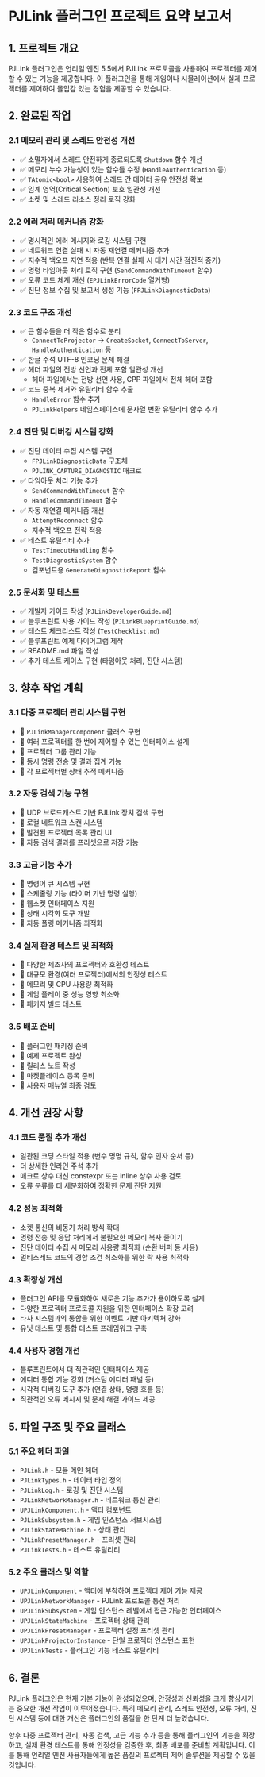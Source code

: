 # PJLink 플러그인 프로젝트 요약 보고서

## 1. 프로젝트 개요

PJLink 플러그인은 언리얼 엔진 5.5에서 PJLink 프로토콜을 사용하여 프로젝터를 제어할 수 있는 기능을 제공합니다. 이 플러그인을 통해 게임이나 시뮬레이션에서 실제 프로젝터를 제어하여 몰입감 있는 경험을 제공할 수 있습니다.

## 2. 완료된 작업

### 2.1 메모리 관리 및 스레드 안전성 개선

- ✅ 소멸자에서 스레드 안전하게 종료되도록 `Shutdown` 함수 개선
- ✅ 메모리 누수 가능성이 있는 함수들 수정 (`HandleAuthentication` 등)
- ✅ `TAtomic<bool>` 사용하여 스레드 간 데이터 공유 안전성 확보
- ✅ 임계 영역(Critical Section) 보호 일관성 개선
- ✅ 소켓 및 스레드 리소스 정리 로직 강화

### 2.2 에러 처리 메커니즘 강화

- ✅ 명시적인 에러 메시지와 로깅 시스템 구현
- ✅ 네트워크 연결 실패 시 자동 재연결 메커니즘 추가
- ✅ 지수적 백오프 지연 적용 (반복 연결 실패 시 대기 시간 점진적 증가)
- ✅ 명령 타임아웃 처리 로직 구현 (`SendCommandWithTimeout` 함수)
- ✅ 오류 코드 체계 개선 (`EPJLinkErrorCode` 열거형)
- ✅ 진단 정보 수집 및 보고서 생성 기능 (`FPJLinkDiagnosticData`)

### 2.3 코드 구조 개선

- ✅ 큰 함수들을 더 작은 함수로 분리
  - `ConnectToProjector` → `CreateSocket`, `ConnectToServer`, `HandleAuthentication` 등
- ✅ 한글 주석 UTF-8 인코딩 문제 해결
- ✅ 헤더 파일의 전방 선언과 전체 포함 일관성 개선
  - 헤더 파일에서는 전방 선언 사용, CPP 파일에서 전체 헤더 포함
- ✅ 코드 중복 제거와 유틸리티 함수 추출
  - `HandleError` 함수 추가
  - `PJLinkHelpers` 네임스페이스에 문자열 변환 유틸리티 함수 추가

### 2.4 진단 및 디버깅 시스템 강화

- ✅ 진단 데이터 수집 시스템 구현
  - `FPJLinkDiagnosticData` 구조체
  - `PJLINK_CAPTURE_DIAGNOSTIC` 매크로
- ✅ 타임아웃 처리 기능 추가
  - `SendCommandWithTimeout` 함수
  - `HandleCommandTimeout` 함수
- ✅ 자동 재연결 메커니즘 개선
  - `AttemptReconnect` 함수
  - 지수적 백오프 전략 적용
- ✅ 테스트 유틸리티 추가
  - `TestTimeoutHandling` 함수
  - `TestDiagnosticSystem` 함수
  - 컴포넌트용 `GenerateDiagnosticReport` 함수

### 2.5 문서화 및 테스트

- ✅ 개발자 가이드 작성 (`PJLinkDeveloperGuide.md`)
- ✅ 블루프린트 사용 가이드 작성 (`PJLinkBlueprintGuide.md`)
- ✅ 테스트 체크리스트 작성 (`TestChecklist.md`)
- ✅ 블루프린트 예제 다이어그램 제작
- ✅ README.md 파일 작성
- ✅ 추가 테스트 케이스 구현 (타임아웃 처리, 진단 시스템)

## 3. 향후 작업 계획

### 3.1 다중 프로젝터 관리 시스템 구현

- 🔲 `PJLinkManagerComponent` 클래스 구현
- 🔲 여러 프로젝터를 한 번에 제어할 수 있는 인터페이스 설계
- 🔲 프로젝터 그룹 관리 기능
- 🔲 동시 명령 전송 및 결과 집계 기능
- 🔲 각 프로젝터별 상태 추적 메커니즘

### 3.2 자동 검색 기능 구현

- 🔲 UDP 브로드캐스트 기반 PJLink 장치 검색 구현
- 🔲 로컬 네트워크 스캔 시스템
- 🔲 발견된 프로젝터 목록 관리 UI
- 🔲 자동 검색 결과를 프리셋으로 저장 기능

### 3.3 고급 기능 추가

- 🔲 명령어 큐 시스템 구현
- 🔲 스케줄링 기능 (타이머 기반 명령 실행)
- 🔲 웹소켓 인터페이스 지원
- 🔲 상태 시각화 도구 개발
- 🔲 자동 폴링 메커니즘 최적화

### 3.4 실제 환경 테스트 및 최적화

- 🔲 다양한 제조사의 프로젝터와 호환성 테스트
- 🔲 대규모 환경(여러 프로젝터)에서의 안정성 테스트
- 🔲 메모리 및 CPU 사용량 최적화
- 🔲 게임 플레이 중 성능 영향 최소화
- 🔲 패키지 빌드 테스트

### 3.5 배포 준비

- 🔲 플러그인 패키징 준비
- 🔲 예제 프로젝트 완성
- 🔲 릴리스 노트 작성
- 🔲 마켓플레이스 등록 준비
- 🔲 사용자 매뉴얼 최종 검토

## 4. 개선 권장 사항

### 4.1 코드 품질 추가 개선

- 일관된 코딩 스타일 적용 (변수 명명 규칙, 함수 인자 순서 등)
- 더 상세한 인라인 주석 추가
- 매크로 상수 대신 constexpr 또는 inline 상수 사용 검토
- 오류 분류를 더 세분화하여 정확한 문제 진단 지원

### 4.2 성능 최적화

- 소켓 통신의 비동기 처리 방식 확대
- 명령 전송 및 응답 처리에서 불필요한 메모리 복사 줄이기
- 진단 데이터 수집 시 메모리 사용량 최적화 (순환 버퍼 등 사용)
- 멀티스레드 코드의 경합 조건 최소화를 위한 락 사용 최적화

### 4.3 확장성 개선

- 플러그인 API를 모듈화하여 새로운 기능 추가가 용이하도록 설계
- 다양한 프로젝터 프로토콜 지원을 위한 인터페이스 확장 고려
- 타사 시스템과의 통합을 위한 이벤트 기반 아키텍처 강화
- 유닛 테스트 및 통합 테스트 프레임워크 구축

### 4.4 사용자 경험 개선

- 블루프린트에서 더 직관적인 인터페이스 제공
- 에디터 통합 기능 강화 (커스텀 에디터 패널 등)
- 시각적 디버깅 도구 추가 (연결 상태, 명령 흐름 등)
- 직관적인 오류 메시지 및 문제 해결 가이드 제공

## 5. 파일 구조 및 주요 클래스

### 5.1 주요 헤더 파일

- `PJLink.h` - 모듈 메인 헤더
- `PJLinkTypes.h` - 데이터 타입 정의
- `PJLinkLog.h` - 로깅 및 진단 시스템
- `PJLinkNetworkManager.h` - 네트워크 통신 관리
- `UPJLinkComponent.h` - 액터 컴포넌트
- `PJLinkSubsystem.h` - 게임 인스턴스 서브시스템
- `PJLinkStateMachine.h` - 상태 관리
- `PJLinkPresetManager.h` - 프리셋 관리
- `PJLinkTests.h` - 테스트 유틸리티

### 5.2 주요 클래스 및 역할

- `UPJLinkComponent` - 액터에 부착하여 프로젝터 제어 기능 제공
- `UPJLinkNetworkManager` - PJLink 프로토콜 통신 처리
- `UPJLinkSubsystem` - 게임 인스턴스 레벨에서 접근 가능한 인터페이스
- `UPJLinkStateMachine` - 프로젝터 상태 관리
- `UPJLinkPresetManager` - 프로젝터 설정 프리셋 관리
- `UPJLinkProjectorInstance` - 단일 프로젝터 인스턴스 표현
- `UPJLinkTests` - 플러그인 기능 테스트 유틸리티

## 6. 결론

PJLink 플러그인은 현재 기본 기능이 완성되었으며, 안정성과 신뢰성을 크게 향상시키는 중요한 개선 작업이 이루어졌습니다. 특히 메모리 관리, 스레드 안전성, 오류 처리, 진단 시스템 등에 대한 개선은 플러그인의 품질을 한 단계 더 높였습니다.

향후 다중 프로젝터 관리, 자동 검색, 고급 기능 추가 등을 통해 플러그인의 기능을 확장하고, 실제 환경 테스트를 통해 안정성을 검증한 후, 최종 배포를 준비할 계획입니다. 이를 통해 언리얼 엔진 사용자들에게 높은 품질의 프로젝터 제어 솔루션을 제공할 수 있을 것입니다.